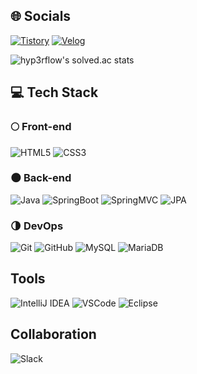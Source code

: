 ## 🌐 Socials
[![Tistory](https://img.shields.io/badge/Tistory-FF5A4A?style=flat&logo=Tistory&logoColor=white)](https://wsh6922.tistory.com/)
[![Velog](https://img.shields.io/badge/Velog-20C997?style=flat&logo=Velog&logoColor=white)](https://velog.io/@milesian/posts)

![hyp3rflow's solved.ac stats](https://github-readme-solvedac.hyp3rflow.vercel.app/api/?handle=wsh6922)

## 💻 Tech Stack
### 🌕 Front-end
![HTML5](https://img.shields.io/badge/HTML5-E34F26?style=flat&logo=html5&logoColor=white)
![CSS3](https://img.shields.io/badge/CSS3-1572B6?style=flat&logo=css3&logoColor=white)

### 🌑 Back-end
![Java](https://img.shields.io/badge/Java-007396?style=flat&logo=Java&logoColor=white)
![SpringBoot](https://img.shields.io/badge/SpringBoot-6DB33F?logo=springboot&logoColor=white)
![SpringMVC](https://img.shields.io/badge/SpringMVC-6DB33F?logo=spring&logoColor=white)
![JPA](https://img.shields.io/badge/JPA-BDAD79?logo=jpa&logoColor=white)

### 🌗 DevOps
![Git](https://img.shields.io/badge/Git-F05032?logo=git&logoColor=white)
![GitHub](https://img.shields.io/badge/GitHub-181717?logo=github&logoColor=white)
![MySQL](https://img.shields.io/badge/MySQL-4479A1?logo=MySQL&logoColor=white)
![MariaDB](https://img.shields.io/badge/MariaDB-003545?logo=mariadb&logoColor=white)

## Tools
![IntelliJ IDEA](https://img.shields.io/badge/IntelliJIDEA-000000?logo=intellijidea&logoColor=white) ![VSCode](https://img.shields.io/badge/VSCode-007ACC?logo=visualstudiocode&logoColor=white) ![Eclipse](https://img.shields.io/badge/Eclipse-2C2255?logo=Eclipse&logoColor=white)

## Collaboration
![Slack](https://img.shields.io/badge/Slack-4A154B?logo=slack&logoColor=white)

<!-- <img src=""> -->

<!--
### Hi there 👋
**Mi1esian/Mi1esian** is a ✨ _special_ ✨ repository because its `README.md` (this file) appears on your GitHub profile.

Here are some ideas to get you started:

- 🔭 I’m currently working on ...
- 🌱 I’m currently learning ...
- 👯 I’m looking to collaborate on ...
- 🤔 I’m looking for help with ...
- 💬 Ask me about ...
- 📫 How to reach me: ...
- 😄 Pronouns: ...
- ⚡ Fun fact: ...
-->
